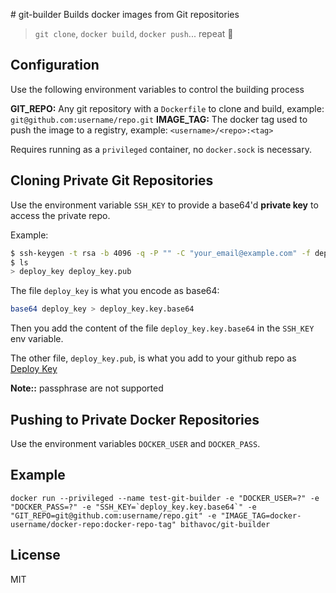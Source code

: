 # git-builder
Builds docker images from Git repositories

> `git clone`, `docker build`, `docker push`... repeat :musical_note:

## Configuration
Use the following environment variables to control the building process

**GIT_REPO:** Any git repository with a `Dockerfile` to clone and build, example: `git@github.com:username/repo.git`
**IMAGE_TAG:** The docker tag used to push the image to a registry, example: `<username>/<repo>:<tag>`

Requires running as a `privileged` container, no `docker.sock` is necessary.

## Cloning Private Git Repositories

Use the environment variable `SSH_KEY` to provide a base64'd **private key** to access the private repo.

Example:

```bash
$ ssh-keygen -t rsa -b 4096 -q -P "" -C "your_email@example.com" -f deploy_key
$ ls
> deploy_key deploy_key.pub
```
The file `deploy_key` is what you encode as base64:

```bash
base64 deploy_key > deploy_key.key.base64
```

Then you add the content of the file `deploy_key.key.base64` in the `SSH_KEY` env variable.

The other file, `deploy_key.pub`, is what you add to your github repo as [Deploy Key](https://developer.github.com/guides/managing-deploy-keys/)

**Note::** passphrase are not supported

## Pushing to Private Docker Repositories
Use the environment variables `DOCKER_USER` and `DOCKER_PASS`.

## Example

```
docker run --privileged --name test-git-builder -e "DOCKER_USER=?" -e "DOCKER_PASS=?" -e "SSH_KEY=`deploy_key.key.base64`" -e "GIT_REPO=git@github.com:username/repo.git" -e "IMAGE_TAG=docker-username/docker-repo:docker-repo-tag" bithavoc/git-builder
```

## License
MIT
